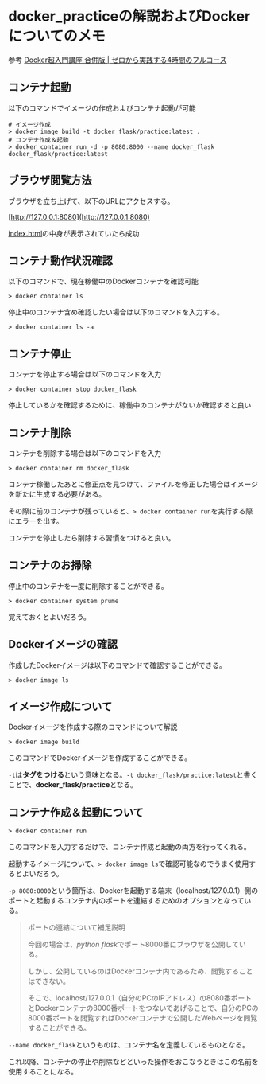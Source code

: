 # docker_practiceの解説およびDockerについてのメモ

参考
[Docker超入門講座 合併版 | ゼロから実践する4時間のフルコース](https://www.youtube.com/watch?v=lZD1MIHwMBY&t=6693s)

## コンテナ起動

以下のコマンドでイメージの作成およびコンテナ起動が可能

```
# イメージ作成
> docker image build -t docker_flask/practice:latest .
# コンテナ作成＆起動
> docker container run -d -p 8080:8000 --name docker_flask docker_flask/practice:latest
```

## ブラウザ閲覧方法

ブラウザを立ち上げて、以下のURLにアクセスする。

[http://127.0.0.1:8080](http://127.0.0.1:8080)

[index.html](./templates/index.html)の中身が表示されていたら成功


## コンテナ動作状況確認

以下のコマンドで、現在稼働中のDockerコンテナを確認可能

```
> docker container ls
```

停止中のコンテナ含め確認したい場合は以下のコマンドを入力する。

```
> docker container ls -a
```


## コンテナ停止

コンテナを停止する場合は以下のコマンドを入力

```
> docker container stop docker_flask
```

停止しているかを確認するために、稼働中のコンテナがないか確認すると良い


## コンテナ削除

コンテナを削除する場合は以下のコマンドを入力

```
> docker container rm docker_flask
```

コンテナ稼働したあとに修正点を見つけて、ファイルを修正した場合はイメージを新たに生成する必要がある。

その際に前のコンテナが残っていると、`> docker container run`を実行する際にエラーを出す。

コンテナを停止したら削除する習慣をつけると良い。


## コンテナのお掃除

停止中のコンテナを一度に削除することができる。

```
> docker container system prume
```

覚えておくとよいだろう。


## Dockerイメージの確認

作成したDockerイメージは以下のコマンドで確認することができる。

```
> docker image ls
```


## イメージ作成について

Dockerイメージを作成する際のコマンドについて解説

```
> docker image build
```

このコマンドでDockerイメージを作成することができる。

`-t`は**タグをつける**という意味となる。`-t docker_flask/practice:latest`と書くことで、**docker\_flask/practice**となる。

## コンテナ作成＆起動について

```
> docker container run
```

このコマンドを入力するだけで、コンテナ作成と起動の両方を行ってくれる。

起動するイメージについて、`> docker image ls`で確認可能なのでうまく使用するとよいだろう。


`-p 8080:8000`という箇所は、Dockerを起動する端末（localhost/127.0.0.1）側のポートと起動するコンテナ内のポートを連結するためのオプションとなっている。

> ポートの連結について補足説明
> 
> 今回の場合は、*python flask*でポート8000番にブラウザを公開している。
> 
> しかし、公開しているのはDockerコンテナ内であるため、閲覧することはできない。
>
> そこで、localhost/127.0.0.1（自分のPCのIPアドレス）の8080番ポートとDockerコンテナの8000番ポートをつないであげることで、自分のPCの8000番ポートを閲覧すればDockerコンテナで公開したWebページを閲覧することができる。
> 
`--name docker_flask`というものは、コンテナ名を定義しているものとなる。

これ以降、コンテナの停止や削除などといった操作をおこなうときはこの名前を使用することになる。



